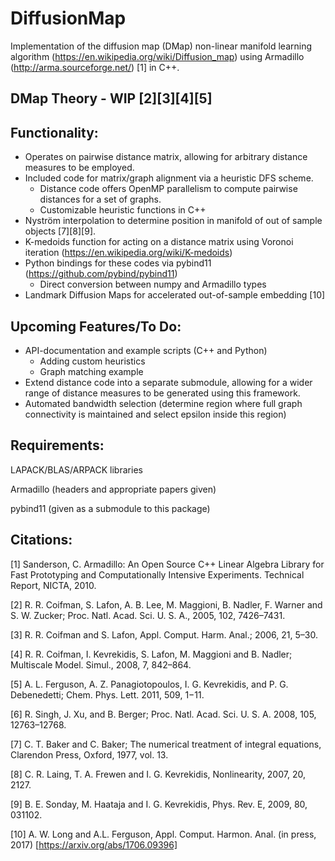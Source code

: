 # DiffusionMap
Implementation of the diffusion map (DMap) non-linear manifold learning algorithm (https://en.wikipedia.org/wiki/Diffusion_map) using Armadillo (http://arma.sourceforge.net/) [1] in C++. 

## DMap Theory - WIP [2][3][4][5]

## Functionality:
 * Operates on pairwise distance matrix, allowing for arbitrary distance measures to be employed.
 * Included code for matrix/graph alignment via a heuristic DFS scheme.
   * Distance code offers OpenMP parallelism to compute pairwise distances for a set of graphs.
   * Customizable heuristic functions in C++
 * Nyström interpolation to determine position in manifold of out of sample objects [7][8][9].
 * K-medoids function for acting on a distance matrix using Voronoi iteration (https://en.wikipedia.org/wiki/K-medoids)
 * Python bindings for these codes via pybind11 (https://github.com/pybind/pybind11)
   * Direct conversion between numpy and Armadillo types
 * Landmark Diffusion Maps for accelerated out-of-sample embedding [10]
 
## Upcoming Features/To Do:
 * API-documentation and example scripts (C++ and Python)
   * Adding custom heuristics
   * Graph matching example
 * Extend distance code into a separate submodule, allowing for a wider range of distance measures to be generated using this framework.
 * Automated bandwidth selection (determine region where full graph connectivity is maintained and select epsilon inside this region)
 

## Requirements:

LAPACK/BLAS/ARPACK libraries

Armadillo (headers and appropriate papers given)

pybind11 (given as a submodule to this package)


## Citations:

[1] Sanderson, C. Armadillo: An Open Source C++ Linear Algebra Library for Fast Prototyping and Computationally Intensive Experiments. Technical Report, NICTA, 2010.

[2] R. R. Coifman, S. Lafon, A. B. Lee, M. Maggioni, B. Nadler, F. Warner and S. W. Zucker; Proc. Natl. Acad. Sci. U. S. A., 2005, 102, 7426–7431.

[3] R. R. Coifman and S. Lafon, Appl. Comput. Harm. Anal.; 2006, 21, 5–30.

[4] R. R. Coifman, I. Kevrekidis, S. Lafon, M. Maggioni and B. Nadler; Multiscale Model. Simul., 2008, 7, 842–864.

[5] A. L. Ferguson, A. Z. Panagiotopoulos, I. G. Kevrekidis, and P. G. Debenedetti; Chem. Phys. Lett. 2011, 509, 1−11.

[6] R. Singh, J. Xu, and B. Berger; Proc. Natl. Acad. Sci. U. S. A. 2008, 105, 12763–12768.

[7] C. T. Baker and C. Baker; The numerical treatment of integral equations, Clarendon Press, Oxford, 1977, vol. 13.

[8] C. R. Laing, T. A. Frewen and I. G. Kevrekidis, Nonlinearity, 2007, 20, 2127.

[9] B. E. Sonday, M. Haataja and I. G. Kevrekidis, Phys. Rev. E, 2009, 80, 031102.

[10] A. W. Long and A.L. Ferguson, Appl. Comput. Harmon. Anal. (in press, 2017) [https://arxiv.org/abs/1706.09396]

